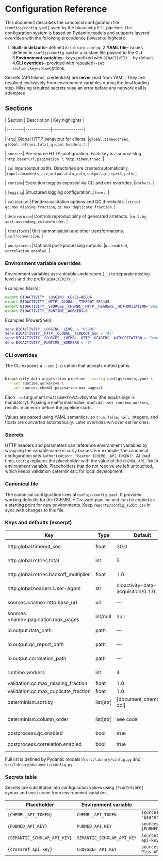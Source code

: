 # Configuration Reference

This document describes the canonical configuration file (`configs/config.yaml`)
used by the
bioactivity ETL pipeline. The configuration system is based on Pydantic models
and supports
layered overrides with the following precedence (lowest to highest):

1. **Built-in defaults**– defined in `library.config`.
2.**YAML file**– values defined in `configs/config.yaml`or a custom file
passed to the CLI.
3.**Environment variables**– keys prefixed with `BIOACTIVITY__` by default.
4.**CLI overrides**– provided with repeated`--set section.key=value`options.

Secrets (API tokens, credentials) are **never** read from YAML. They are
resolved exclusively from
environment variables during the final loading step. Missing required secrets
raise an error before
any network call is attempted.

## Sections

| Section | Description | Key highlights |

|---------|-------------|----------------|

|`http`| Global HTTP behaviour for clients. |`global.timeout*sec`,
`global.retries.total`, `global.headers.*`. |

| `sources`| Per-source HTTP configuration. Each key is a source slug. |`http.base*url`, `pagination.*`, `http.timeout*sec`. |

| `io`| Input/output paths. Directories are created automatically. |`input.documents_csv`, `output.data_path`, `output.qc_report_path`. |

| `runtime`| Execution toggles exposed via CLI and env overrides. |`workers`.
|

| `logging`| Structured logging configuration. |`level`. |

| `validation`| Pandera validation options and QC thresholds. |`strict`,
`qc.max_missing_fraction`, `qc.max_duplicate_fraction`. |

| `determinism`| Controls reproducibility of generated artefacts. |`sort.by`,
`sort.ascending`, `column*order`. |

| `transforms`| Unit harmonisation and other transformations. |`unit*conversion`. |

| `postprocess`| Optional post-processing outputs. |`qc.enabled`,
`correlation.enabled`. |

### Environment variable overrides

Environment variables use a double-underscore (`__`) to separate nesting levels and the prefix `BIOACTIVITY__`.

Examples (Bash):

```bash
export BIOACTIVITY__LOGGING__LEVEL=DEBUG
export BIOACTIVITY__HTTP__GLOBAL__TIMEOUT_SEC=45
export BIOACTIVITY__SOURCES__CHEMBL__HTTP__HEADERS__AUTHORIZATION="Bearer token"
export BIOACTIVITY__RUNTIME__WORKERS=8
```

Examples (PowerShell):

```powershell
$env:BIOACTIVITY__LOGGING__LEVEL = "DEBUG"
$env:BIOACTIVITY__HTTP__GLOBAL__TIMEOUT_SEC = "45"
$env:BIOACTIVITY__SOURCES__CHEMBL__HTTP__HEADERS__AUTHORIZATION = "Bearer token"
$env:BIOACTIVITY__RUNTIME__WORKERS = "8"
```

### CLI overrides

The CLI exposes a `--set` (`-s`) option that accepts dotted paths:

```bash

bioactivity-data-acquisition pipeline --config configs/config.yaml \
  --set runtime.workers=8 \
  --set sources.chembl.pagination.max_pages=1
```

Each`--set`argument must use`KEY=VALUE`syntax (the equals sign is
mandatory). Passing a
malformed value, such as`--set runtime.workers`, results in an error before the
pipeline starts.

Values are parsed using YAML semantics, so `true`, `false`, `null`, integers,
and floats are
converted automatically. Later overrides win over earlier ones.

### Secrets

HTTP headers and parameters can reference environment variables by wrapping the
variable name in
curly braces. For example, the canonical configuration sets
`Authorization: "Bearer {CHEMBL_API_TOKEN}"`. At load time, `Config` replaces
the placeholder with
the value of the `CHEMBL_API_TOKEN` environment variable. Placeholders that do
not resolve are left
untouched, which keeps validation deterministic for local development.

### Canonical file

The canonical configuration lives at`configs/config.yaml`. It provides working
defaults for the
ChEMBL + Crossref pipeline and can be copied as a starting point for new
environments. Keep
`reports/config_audit.csv` in sync with changes to this file.

### Keys and defaults (excerpt)

| Key | Type | Default | Notes |
|---|---|---|---|
| http.global.timeout_sec | float | 30.0 | Global HTTP timeout |
| http.global.retries.total | int | 5 | Total retry attempts |
| http.global.retries.backoff_multiplier | float | 1.0 | Exponential backoff |
| http.global.headers.User-Agent | str | bioactivity-data-acquisition/0.1.0 | Sent to all sources |
| sources.\<name\>.http.base_url | url | — | Per-source base URL |
| sources.\<name\>.pagination.max_pages | int/null | null | Pagination cap |
| io.output.data_path | path | — | Output dataset path |
| io.output.qc_report_path | path | — | QC report path |
| io.output.correlation_path | path | — | Correlation path |
| runtime.workers | int | 4 | Worker threads |
| validation.qc.max_missing_fraction | float | 1.0 | QC threshold |
| validation.qc.max_duplicate_fraction | float | 1.0 | QC threshold |
| determinism.sort.by | list[str] | [document_chembl_id, doi] | Deterministic order |
| determinism.column_order | list[str] | see code | Output columns order |
| postprocess.qc.enabled | bool | true | Generate QC |
| postprocess.correlation.enabled | bool | true | Generate correlation |

Full list is defined by Pydantic models in `src/library/config.py` and `src/library/documents/config.py`.

### Secrets table

Secrets are substituted into configuration values using `{PLACEHOLDER}` syntax and must come from environment variables.

| Placeholder | Environment variable | Example usage |
|---|---|---|
| `{CHEMBL_API_TOKEN}` | `CHEMBL_API_TOKEN` | `sources.chembl.http.headers.Authorization: "Bearer {CHEMBL_API_TOKEN}"` |
| `{PUBMED_API_KEY}` | `PUBMED_API_KEY` | `sources.pubmed.http.headers.api_key: "{PUBMED_API_KEY}"` |
| `{SEMANTIC_SCHOLAR_API_KEY}` | `SEMANTIC_SCHOLAR_API_KEY` | `sources.semantic_scholar.http.headers.x-api-key: "{SEMANTIC_SCHOLAR_API_KEY}"` |
| `{crossref_api_key}` | `CROSSREF_API_KEY` | `sources.crossref.http.headers.Crossref-Plus-API-Token: "{crossref_api_key}"` |
